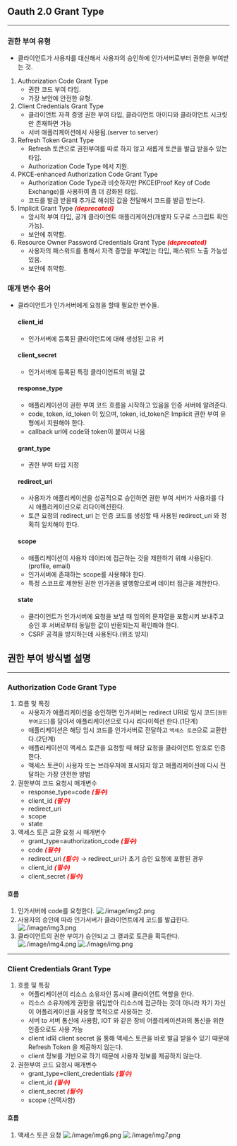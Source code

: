 ## Oauth 2.0 Grant Type

-----

### 권한 부여 유형

- 클라이언트가 사용자를 대신해서 사용자의 승인하에 인가서버로부터 권한을 부여받는 것.

1. Authorization Code Grant Type
   - 권한 코드 부여 타입. 
   - 가장 보안에 안전한 유형.
2. Client Credentials Grant Type
   - 클라이언트 자격 증명 권한 부여 타입, 클라이언트 아이디와 클라이언트 시크릿만 존재하면 가능
   - 서버 애플리케이션에서 사용됨.(server to server)
3. Refresh Token Grant Type
   - Refresh 토큰으로 권한부여를 따로 하지 않고 새롭게 토큰을 발급 받을수 있는 타입.
   - Authorization Code Type 에서 지원.
4. PKCE-enhanced Authorization Code Grant Type 
   - Authorization Code Type과 비슷하지만 PKCE(Proof Key of Code Exchange)를 사용하여 좀 더 강화된 타입.
   - 코드를 발급 받을때 추가로 해쉬된 값을 전달해서 코드를 발급 받는다.
5. Implicit Grant Type <font color="red">***(deprecated)***</font>
   - 암시적 부여 타입, 공개 클라이언트 애플리케이션(개발자 도구로 스크립트 확인 가능).
   - 보안에 취약함.
6. Resource Owner Password Credentials Grant Type <font color="red">***(deprecated)***</font>
   - 사용자의 패스워드를 통해서 자격 증명을 부여받는 타입, 패스워드 노출 가능성 있음.
   - 보안에 취약함.


### 매개 변수 용어
- 클라이언트가 인가서버에게 요청을 할때 필요한 변수들.

  #### client_id
  - 인가서버에 등록된 클라이언트에 대해 생성된 고유 키
  #### client_secret
  - 인가서버에 등록된 특정 클라이언트의 비밀 값
  #### response_type
  - 애플리케이션이 권한 부여 코드 흐름을 시작하고 있음을 인증 서버에 알려준다.
  - code, token, id_token 이 있으며, token, id_token은 Implicit 권한 부여 유형에서 지원해야 한다.
  - callback url에 code와 token이 붙여서 나옴
  #### grant_type
  - 권한 부여 타입 지정
  #### redirect_uri
  - 사용자가 애플리케이션을 성공적으로 승인하면 권한 부여 서버가 사용자를 다시 애플리케이션으로 리다이렉션한다.
  - 토큰 요청의 redirect_uri 는 인증 코드를 생성할 때 사용된 redirect_uri 와 정획히 일치해야 한다.
  #### scope
  - 애플리케이션이 사용자 데이터에 접근하는 것을 제한하기 위해 사용된다.(profile, email)
  - 인가서버에 존재하는 scope를 사용해야 한다.
  - 특정 스코프로 제한된 권한 인가권을 발행함으로써 데이터 접근을 제한한다.
  #### state
  - 클라이언트가 인가서버에 요청을 보낼 때 임의의 문자열을 포함시켜 보내주고 승인 후 서버로부터 동일한 값이 반환되는지 확인해야 한다.
  - CSRF 공격을 방지하는데 사용된다.(위조 방지)



## 권한 부여 방식별 설명

-----

### Authorization Code Grant Type
1. 흐름 및 특징
   - 사용자가 애플리케이션을 승인하면 인가서버는 redirect URI로 임시 코드(`권한부여코드`)를 담아서 애플리케이션으로 다시 리다이렉션 한다.(1단계)
   - 애플리케이션은 해당 임시 코드를 인가서버로 전달하고 `액세스 토큰`으로 교환한다.(2단계)
   - 애플리케이션이 액세스 토큰을 요청할 때 해당 요청을 클라이언트 암호로 인증한다.
   - 액세스 토큰이 사용자 또는 브라우저에 표시되지 않고 애플리케이션에 다시 전달하는 가장 안전한 방법
2. 권한부여 코드 요청시 매개변수
   - response_type=code <font color="red">***(필수)***</font>
   - client_id <font color="red">***(필수)***</font>
   - redirect_uri
   - scope
   - state
3. 액세스 토큰 교환 요청 시 매개변수
   - grant_type=authorization_code <font color="red">***(필수)***</font>
   - code <font color="red">***(필수)***</font>
   - redirect_uri <font color="red">***(필수)***</font> -> redirect_uri가 초기 승인 요청에 포함된 경우
   - client_id <font color="red">***(필수)***</font>
   - client_secret <font color="red">***(필수)***</font>

#### 흐름
1. 인가서버에 code를 요청한다.
![./image/img2.png](./image/img2.png)
2. 사용자의 승인에 따라 인가서버가 클라이언트에게 코드를 발급한다.
![./image/img3.png](./image/img3.png)
3. 클라이언트의 권한 부여가 승인되고 그 결과로 토큰을 획득한다.
![./image/img4.png](./image/img4.png)
![./image/img.png](./image/img5.png)

-----

### Client Credentials Grant Type
1. 흐름 및 특징
   - 어플리케이션이 리소스 소유자인 동시에 클라이언트 역할을 한다.
   - 리소스 소유자에게 권한을 위임받아 리소스에 접근하는 것이 아니라 자기 자신이 어플리케이션을 사용할 목적으로 사용하는 것.
   - 서버 to 서버 통신에 사용함, IOT 와 같은 장비 어플리케이션과의 통신을 위한 인증으로도 사용 가능
   - client id와 client secret 을 통해 액세스 토큰을 바로 발급 받을수 있기 때문에 Refresh Token 을 제공하지 않는다.
   - client 정보를 기반으로 하기 때문에 사용자 정보를 제공하지 않는다.
2. 권한부여 코드 요청시 매개변수
   - grant_type=client_credentials <font color="red">***(필수)***</font>
   - client_id <font color="red">***(필수)***</font>
   - client_secret <font color="red">***(필수)***</font>
   - scope (선택사항)

#### 흐름
1. 액세스 토큰 요청
![./image/img6.png](./image/img6.png)
![./image/img7.png](./image/img7.png)